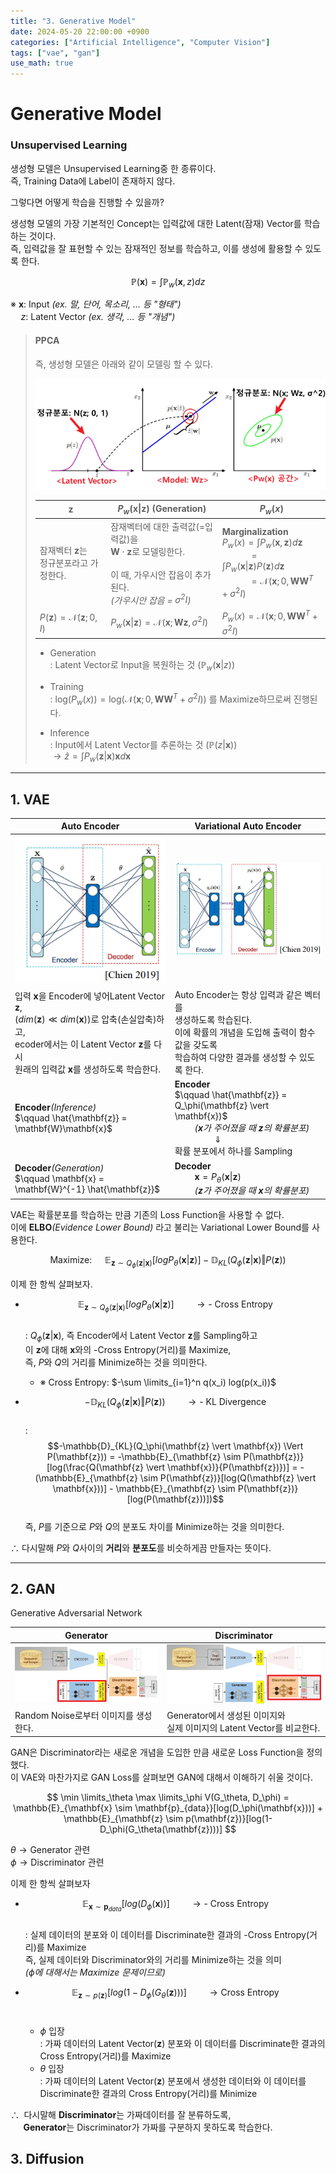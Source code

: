 ```yaml
---
title: "3. Generative Model"
date: 2024-05-20 22:00:00 +0900
categories: ["Artificial Intelligence", "Computer Vision"]
tags: ["vae", "gan"]
use_math: true
---
```


# Generative Model

### Unsupervised Learning

생성형 모델은 Unsupervised Learning중 한 종류이다.<br>
즉, Training Data에 Label이 존재하지 않다.

그렇다면 어떻게 학습을 진행할 수 있을까?<br>

생성형 모델의 가장 기본적인 Concept는 입력값에 대한 Latent(잠재) Vector를 학습하는 것이다.<br>
즉, 입력값을 잘 표현할 수 있는 잠재적인 정보를 학습하고, 이를 생성에 활용할 수 있도록 한다.

$$
\mathbb{P(\mathbf{x})} = \int \mathbb{P}_w(\mathbf{x}, z) dz
$$

&#8251; $\mathbf{x}$: Input _(ex. 말, 단어, 목소리, ... 등 "형태")_<br>
$\quad z$: Latent Vector _(ex. 생각, ... 등 "개념")_

> #### PPCA
>
> 즉, 생성형 모델은 아래와 같이 모델링 할 수 있다.
>
> ![alt text](/assets/img/post/deeplearning_basic/generative_ppca.png)
> 
> | $\mathbf{z}$ | $P_w(\mathbf{x} \vert \mathbf{z})$ (Generation) | $P_w(x)$ |
> | --- | --- | --- |
> | 잠재벡터 $\mathbf{z}$는<br> 정규분포라고 가정한다. | 잠재벡터에 대한 출력값(=입력값)을<br> $\mathbf{W} \cdot \mathbf{z}$로 모델링한다.<br><br>이 때, 가우시안 잡음이 추가된다.<br>_(가우시안 잡음 = $\sigma^2 I$)_ | **Marginalization**<br>$P_w(x) = \int P_w(\mathbf{x}, \mathbf{z}) d\mathbf{z}$<br>$\qquad \;\;\; = \int P_w(\mathbf{x} \vert \mathbf{z})P(\mathbf{z}) d\mathbf{z}$<br>$\qquad \;\;\; = \mathcal{N}(\mathbf{x}; 0, \mathbf{WW}^T + \sigma^2I)$ |
> | $P(\mathbf{z}) = \mathcal{N}(\mathbf{z}; 0, I)$ | $P_w(\mathbf{x} \vert \mathbf{z}) = \mathcal{N}(\mathbf{x}; \mathbf{W}\mathbf{z}, \sigma^2I)$ | $P_w(x) = \mathcal{N}(\mathbf{x}; 0, \mathbf{WW}^T + \sigma^2I)$ |
> 
> - Generation<br>
> : Latent Vector로 Input을 복원하는 것 ($\mathbb{P}_w(\mathbf{x} \vert z)$)
>
> - Training<br>
> : $\text{log}(P_w(x)) = \text{log}(\mathcal{N}(\mathbf{x}; 0, \mathbf{WW}^T + \sigma^2I))$ 를 Maximize하므로써 진행된다.
> 
> - Inference<br>
  : Input에서 Latent Vector를 추론하는 것 ($\mathbb{P}(z \vert \mathbf{x})$)<br>
  $\rightarrow \hat{z} = \int P_w(\mathbf{z} \vert \mathbf{x}) \mathbf{x} d\mathbf{x}$

---
## 1. VAE

| Auto Encoder | Variational Auto Encoder |
| --- | --- |
| ![alt text](/assets/img/post/deeplearning_basic/ae.png) | ![alt text](/assets/img/post/deeplearning_basic/vae.png) |
| 입력 $\mathbf{x}$을 Encoder에 넣어Latent Vector $\mathbf{z}$,<br> $(dim(\mathbf{z}) \ll dim(\mathbf{x}))$로 압축(손실압축)하고,<br> ecoder에서는 이 Latent Vector $\mathbf{z}$를 다시<br> 원래의 입력값 $\mathbf{x}$를 생성하도록 학습한다.| Auto Encoder는 항상 입력과 같은 벡터를<br> 생성하도록 학습된다.<br>이에 확률의 개념을 도입해  출력이 함수값을 갖도록<br> 학습하여 다양한 결과를 생성할 수 있도록 한다. |
| **Encoder**_(Inference)_<br> $\qquad \hat{\mathbf{z}} = \mathbf{W}\mathbf{x}$ | **Encoder**<br> $\qquad \hat{\mathbf{z}} = Q_\phi(\mathbf{z} \vert \mathbf{x})$<br>$\qquad$_($\mathbf{x}$가 주어졌을 때 $\mathbf{z}$의 확률분포)_<br> $\qquad \qquad \Downarrow$<br>확률 분포에서 하나를 Sampling |
| **Decoder**_(Generation)_<br> $\qquad \mathbf{x} = \mathbf{W}^{-1} \hat{\mathbf{z}}$ | **Decoder**<br> $\qquad \mathbf{x} =  P_\theta(\mathbf{x} \vert \mathbf{z})$<br>$\qquad$_($\mathbf{z}$가 주어졌을 때 $\mathbf{x}$의 확률분포)_ |

VAE는 확률분포를 학습하는 만큼 기존의 Loss Function을 사용할 수 없다.<br>
이에 **ELBO**_(Evidence Lower Bound)_ 라고 불리는 Variational Lower Bound를 사용한다.

$$
\text{Maximize: }\quad \mathbb{E}_{\mathbf{z} \sim Q_\phi(\mathbf{z} \vert \mathbf{x})}[log P_\theta (\mathbf{x} \vert \mathbf{z})] - \mathbb{D}_{KL}(Q_\phi(\mathbf{z} \vert \mathbf{x}) \Vert P(\mathbf{z}))
$$

이제 한 항씩 살펴보자.

- $$\mathbb{E}_{\mathbf{z} \sim Q_\phi(\mathbf{z} \vert \mathbf{x})}[log P_\theta (\mathbf{x} \vert \mathbf{z})]\qquad \rightarrow \text{- Cross Entropy}$$<br>
  : $Q_\phi(\mathbf{z} \vert \mathbf{x})$, 즉 Encoder에서 Latent Vector $\mathbf{z}$를 Sampling하고<br>
  이 $\mathbf{z}$에 대해 $\mathbf{x}$와의 -Cross Entropy(거리)를 Maximize,<br>
  즉, $P$와 $Q$의 거리를 Minimize하는 것을 의미한다.
  - &#8251; Cross Entropy: $-\sum \limits_{i=1}^n q(x_i) log(p(x_i))$

- $$-\mathbb{D}_{KL}(Q_\phi(\mathbf{z} \vert \mathbf{x}) \Vert P(\mathbf{z})) \qquad \rightarrow \text{- KL Divergence}$$<br>
  : $$-\mathbb{D}_{KL}(Q_\phi(\mathbf{z} \vert \mathbf{x}) \Vert P(\mathbf{z})) = -\mathbb{E}_{\mathbf{z} \sim P(\mathbf{z})}[log(\frac{Q(\mathbf{z} \vert \mathbf{x})}{P(\mathbf{z})})] = - (\mathbb{E}_{\mathbf{z} \sim P(\mathbf{z})}[log(Q(\mathbf{z} \vert \mathbf{x}))] - \mathbb{E}_{\mathbf{z} \sim P(\mathbf{z})}[log(P(\mathbf{z}))])$$<br>
  즉, $P$를 기준으로 $P$와 $Q$의 분포도 차이를 Minimize하는 것을 의미한다.

$\therefore$ 다시말해 $P$와 $Q$사이의 **거리**와 **분포도**를 비슷하게끔 만들자는 뜻이다. 

---
## 2. GAN

Generative Adversarial Network

| Generator | Discriminator |
| --- | --- |
| ![alt text](/assets/img/post/deeplearning_basic/generator.png) | ![alt text](/assets/img/post/deeplearning_basic/discriminator.png) |
| Random Noise로부터 이미지를 생성한다. | Generator에서 생성된 이미지와<br> 실제 이미지의 Latent Vector를 비교한다. |

GAN은 Discriminator라는 새로운 개념을 도입한 만큼 새로운 Loss Function을 정의했다.<br>
이 VAE와 마찬가지로 GAN Loss를 살펴보면 GAN에 대해서 이해하기 쉬울 것이다.

$$
\min \limits_\theta \max \limits_\phi V(G_\theta, D_\phi) = \mathbb{E}_{\mathbf{x} \sim \mathbf{p}_{data}}[log(D_\phi(\mathbf{x}))] + \mathbb{E}_{\mathbf{z} \sim p(\mathbf{z})}[log(1-D_\phi(G_\theta(\mathbf{z})))]
$$

$\theta \rightarrow \text{Generator 관련}$<br>
$\phi \rightarrow \text{Discriminator 관련}$

이제 한 항씩 살펴보자

- $$\mathbb{E}_{\mathbf{x} \sim \mathbf{p}_{data}}[log(D_\phi(\mathbf{x}))] \qquad \rightarrow \text{- Cross Entropy}$$<br>
  : 실제 데이터의 분포와 이 데이터를 Discriminate한 결과의 -Cross Entropy(거리)를 Maximize<br>
  즉, 실제 데이터와 Discriminator와의 거리를 Minimize하는 것을 의미<br>
  _($\phi$에 대해서는 Maximize 문제이므로)_ 

- $$\mathbb{E}_{\mathbf{z} \sim p(\mathbf{z})}[log(1-D_\phi(G_\theta(\mathbf{z})))] \qquad \rightarrow \text{Cross Entropy}$$<br>
  - $\phi$ 입장<br>
  : 가짜 데이터의 Latent Vector($\mathbf{z}$) 분포와 이 데이터를 Discriminate한 결과의 Cross Entropy(거리)를 Maximize<br>
  - $\theta$ 입장<br>
  : 가짜 데이터의 Latent Vector($\mathbf{z}$) 분포에서 생성한 데이터와 이 데이터를 Discriminate한 결과의 Cross Entropy(거리)를 Minimize

$\therefore\;$ 다시말해 **Discriminator**는 가짜데이터를 잘 분류하도록,<br> 
$\quad$ **Generator**는 Discriminator가 가짜를 구분하지 못하도록 학습한다.

## 3. Diffusion
